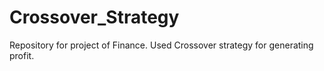 # Crossover_Strategy
 Repository for project of Finance. Used Crossover strategy for generating profit.
